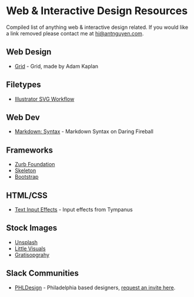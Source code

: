 # Web & Interactive Design Resources

Compiled list of anything web & interactive design related. If you would like a link removed please contact me at [hi@antnguyen.com](mailto:hi@antnguyen.com).

## Web Design
- [Grid](http://adamkaplan.me/grid/) - Grid, made by Adam Kaplan

## Filetypes
- [Illustrator SVG Workflow](http://danielmall.com/articles/svg-workflow-for-designers/)

## Web Dev
- [Markdown: Syntax](http://daringfireball.net/projects/markdown/syntax) - Markdown Syntax on Daring Fireball

## Frameworks
- [Zurb Foundation](http://foundation.zurb.com/)
- [Skeleton](http://getskeleton.com/)
- [Bootstrap](http://getbootstrap.com/)

## HTML/CSS
- [Text Input Effects](http://tympanus.net/Development/TextInputEffects/index.html) - Input effects from Tympanus

## Stock Images
- [Unsplash](https://unsplash.com/)
- [Little Visuals](http://littlevisuals.co/)
- [Gratisopgrahy](http://www.gratisography.com/)

## Slack Communities
- [PHLDesign](phldesign.slack.com) - Philadelphia based designers, [request an invite here](https://phlslack.herokuapp.com/).
